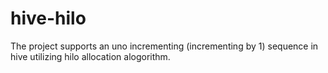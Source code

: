 # hive-hilo
The project supports an uno incrementing (incrementing by 1) sequence in hive utilizing hilo allocation alogorithm.

